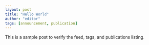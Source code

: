 ```yaml
---
layout: post
title: "Hello World"
author: "editor"
tags: [announcement, publication]
---
```


This is a sample post to verify the feed, tags, and publications listing.
